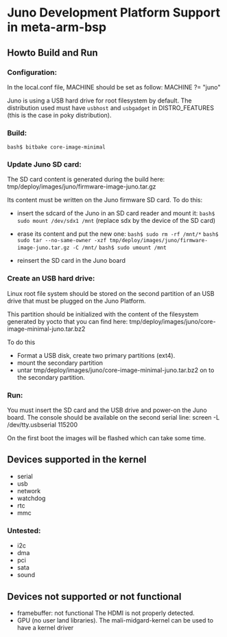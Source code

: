 # Juno Development Platform Support in meta-arm-bsp

## Howto Build and Run

### Configuration:
In the local.conf file, MACHINE should be set as follow:
MACHINE ?= "juno"

Juno is using a USB hard drive for root filesystem by default. The distribution
used must have ```usbhost``` and ```usbgadget``` in DISTRO_FEATURES (this is
the case in poky distribution).

### Build:
```bash$ bitbake core-image-minimal```

### Update Juno SD card:

The SD card content is generated during the build here:
tmp/deploy/images/juno/firmware-image-juno.tar.gz

Its content must be written on the Juno firmware SD card.
To do this:
- insert the sdcard of the Juno in an SD card reader and mount it:
```bash$ sudo mount /dev/sdx1 /mnt```
(replace sdx by the device of the SD card)

- erase its content and put the new one:
```bash$ sudo rm -rf /mnt/*```
```bash$ sudo tar --no-same-owner -xzf tmp/deploy/images/juno/firmware-image-juno.tar.gz -C /mnt/```
```bash$ sudo umount /mnt```

- reinsert the SD card in the Juno board

### Create an USB hard drive:

Linux root file system should be stored on the second partition of an USB
drive that must be plugged on the Juno Platform.

This partition should be initialized with the content of the filesystem
generated by yocto that you can find here:
tmp/deploy/images/juno/core-image-minimal-juno.tar.bz2

To do this
- Format a USB disk, create two primary partitions (ext4).
- mount the secondary partition
- untar tmp/deploy/images/juno/core-image-minimal-juno.tar.bz2 on to the
  secondary partition.

### Run:
You must insert the SD card and the USB drive and power-on the Juno board.
The console should be available on the second serial line:
screen -L /dev/tty.usbserial 115200

On the first boot the images will be flashed which can take some time.

## Devices supported in the kernel
- serial
- usb
- network
- watchdog
- rtc
- mmc

### Untested:
- i2c
- dma
- pci
- sata
- sound

## Devices not supported or not functional
- framebuffer: not functional
    The HDMI is not properly detected.
- GPU (no user land libraries).
    The mali-midgard-kernel can be used to have a kernel driver
